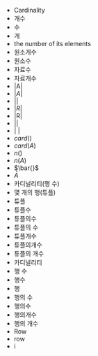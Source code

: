- Cardinality
- 개수
- 수
- 개
- the number of its elements
- 원소개수
- 원소수
- 자료수
- 자료개수
- |A|
- $|A|$
- $| |$
- $|R|$
- |R|
- ||
- | |
- $card()$
- $card(A)$
- $n()$
- $n(A)$
- $\bar{}$
- $\bar{A}$
- 카디널리티(행 수)
- 몇 개의 행(튜플)
- 튜플
- 튜플수
- 튜플의수
- 튜플의 수
- 튜플개수
- 튜플의개수
- 튜플의 개수
- 카디널리티
- 행 수
- 행수
- 행
- 행의 수
- 행의수
- 행의개수
- 행의 개수
- Row
- row
- i